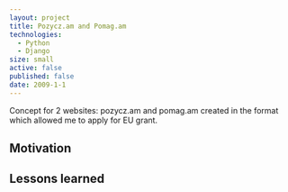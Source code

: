 ```yaml
---
layout: project
title: Pozycz.am and Pomag.am
technologies:
  - Python
  - Django
size: small
active: false
published: false
date: 2009-1-1
---
```

Concept for 2 websites: pozycz.am and pomag.am created in the format which allowed me to apply for EU grant.

## Motivation

## Lessons learned
